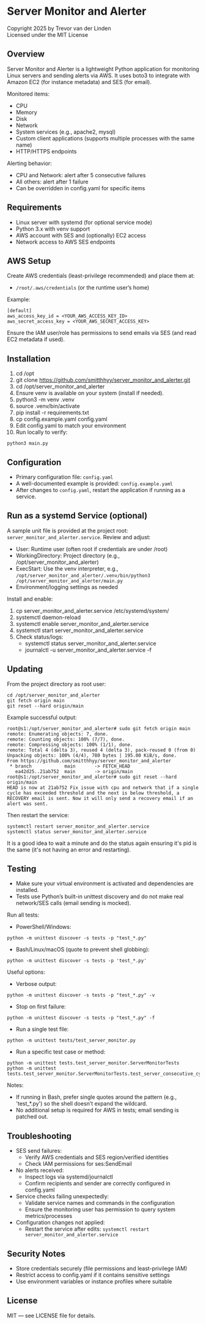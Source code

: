 # Server Monitor and Alerter

Copyright 2025 by Trevor van der Linden  
Licensed under the MIT License

## Overview
Server Monitor and Alerter is a lightweight Python application for monitoring Linux servers and sending alerts via AWS. It uses boto3 to integrate with Amazon EC2 (for instance metadata) and SES (for email).

Monitored items:
- CPU
- Memory
- Disk
- Network
- System services (e.g., apache2, mysql)
- Custom client applications (supports multiple processes with the same name)
- HTTP/HTTPS endpoints

Alerting behavior:
- CPU and Network: alert after 5 consecutive failures
- All others: alert after 1 failure
- Can be overridden in config.yaml for specific items

## Requirements
- Linux server with systemd (for optional service mode)
- Python 3.x with venv support
- AWS account with SES and (optionally) EC2 access
- Network access to AWS SES endpoints

## AWS Setup
Create AWS credentials (least-privilege recommended) and place them at:
- `/root/.aws/credentials` (or the runtime user’s home)

Example:
```
[default] 
aws_access_key_id = <YOUR_AWS_ACCESS_KEY_ID> 
aws_secret_access_key = <YOUR_AWS_SECRET_ACCESS_KEY>
```
Ensure the IAM user/role has permissions to send emails via SES (and read EC2 metadata if used).

## Installation
1. cd /opt
2. git clone https://github.com/smitthhyy/server_monitor_and_alerter.git
3. cd /opt/server_monitor_and_alerter
4. Ensure venv is available on your system (install if needed).
5. python3 -m venv .venv
6. source .venv/bin/activate
7. pip install -r requirements.txt
8. cp config.example.yaml config.yaml
9. Edit config.yaml to match your environment
10. Run locally to verify:
```
python3 main.py
```
## Configuration
- Primary configuration file: `config.yaml`
- A well-documented example is provided: `config.example.yaml`
- After changes to `config.yaml`, restart the application if running as a service.

## Run as a systemd Service (optional)
A sample unit file is provided at the project root: `server_monitor_and_alerter.service`. Review and adjust:
- User: Runtime user (often root if credentials are under /root)
- WorkingDirectory: Project directory (e.g., /opt/server_monitor_and_alerter)
- ExecStart: Use the venv interpreter, e.g., `/opt/server_monitor_and_alerter/.venv/bin/python3 /opt/server_monitor_and_alerter/main.py`
- Environment/logging settings as needed

Install and enable:
1. cp server_monitor_and_alerter.service /etc/systemd/system/
2. systemctl daemon-reload
3. systemctl enable server_monitor_and_alerter.service
4. systemctl start server_monitor_and_alerter.service
5. Check status/logs:
   - systemctl status server_monitor_and_alerter.service
   - journalctl -u server_monitor_and_alerter.service -f

## Updating
From the project directory as root user:
```
cd /opt/server_monitor_and_alerter 
git fetch origin main 
git reset --hard origin/main 
```
Example successful output:
```
root@s1:/opt/server_monitor_and_alerter# sudo git fetch origin main
remote: Enumerating objects: 7, done.
remote: Counting objects: 100% (7/7), done.
remote: Compressing objects: 100% (1/1), done.
remote: Total 4 (delta 3), reused 4 (delta 3), pack-reused 0 (from 0)
Unpacking objects: 100% (4/4), 780 bytes | 195.00 KiB/s, done.
From https://github.com/smitthhyy/server_monitor_and_alerter
 * branch            main       -> FETCH_HEAD
   ea42d25..21ab752  main       -> origin/main
root@s1:/opt/server_monitor_and_alerter# sudo git reset --hard origin/main
HEAD is now at 21ab752 Fix issue with cpu and network that if a single cycle has exceeded threshold and the next is below threshold, a RECOVERY email is sent. Now it will only send a recovery email if an alert was sent.
```
Then restart the service:
```
systemctl restart server_monitor_and_alerter.service
systemctl status server_monitor_and_alerter.service
```
It is a good idea to wait a minute and do the status again ensuring it's pid is the same (it's not having an error and restarting).
## Testing

- Make sure your virtual environment is activated and dependencies are installed.
- Tests use Python’s built-in unittest discovery and do not make real network/SES calls (email sending is mocked).

Run all tests:
- PowerShell/Windows:
```
python -m unittest discover -s tests -p "test_*.py"
```
- Bash/Linux/macOS (quote to prevent shell globbing):
```
python -m unittest discover -s tests -p 'test_*.py'
```
Useful options:
- Verbose output:
```
python -m unittest discover -s tests -p "test_*.py" -v
```
- Stop on first failure:
```
python -m unittest discover -s tests -p "test_*.py" -f
```
- Run a single test file:
```
python -m unittest tests/test_server_monitor.py
```
- Run a specific test case or method:
```
python -m unittest tests.test_server_monitor.ServerMonitorTests
python -m unittest tests.test_server_monitor.ServerMonitorTests.test_server_consecutive_cycles_and_recovery
```
Notes:
- If running in Bash, prefer single quotes around the pattern (e.g., 'test_*.py') so the shell doesn’t expand the wildcard.
- No additional setup is required for AWS in tests; email sending is patched out.

## Troubleshooting
- SES send failures:
  - Verify AWS credentials and SES region/verified identities
  - Check IAM permissions for ses:SendEmail
- No alerts received:
  - Inspect logs via systemd/journalctl
  - Confirm recipients and sender are correctly configured in config.yaml
- Service checks failing unexpectedly:
  - Validate service names and commands in the configuration
  - Ensure the monitoring user has permission to query system metrics/processes
- Configuration changes not applied:
  - Restart the service after edits: `systemctl restart server_monitor_and_alerter.service`

## Security Notes
- Store credentials securely (file permissions and least-privilege IAM)
- Restrict access to config.yaml if it contains sensitive settings
- Use environment variables or instance profiles where suitable

## License
MIT — see LICENSE file for details.
